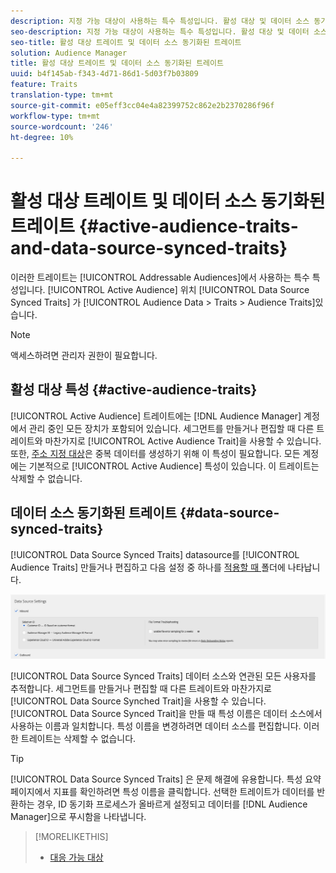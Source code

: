 ```yaml
---
description: 지정 가능 대상이 사용하는 특수 특성입니다. 활성 대상 및 데이터 소스 동기화된 트레이트는 대상 데이터 > 트레이트 > 대상 트레이트에 있습니다.
seo-description: 지정 가능 대상이 사용하는 특수 특성입니다. 활성 대상 및 데이터 소스 동기화된 트레이트는 대상 데이터 > 트레이트 > 대상 트레이트에 있습니다.
seo-title: 활성 대상 트레이트 및 데이터 소스 동기화된 트레이트
solution: Audience Manager
title: 활성 대상 트레이트 및 데이터 소스 동기화된 트레이트
uuid: b4f145ab-f343-4d71-86d1-5d03f7b03809
feature: Traits
translation-type: tm+mt
source-git-commit: e05eff3cc04e4a82399752c862e2b2370286f96f
workflow-type: tm+mt
source-wordcount: '246'
ht-degree: 10%

---
```



# 활성 대상 트레이트 및 데이터 소스 동기화된 트레이트 {#active-audience-traits-and-data-source-synced-traits}

이러한 트레이트는 [!UICONTROL Addressable Audiences]에서 사용하는 특수 특성입니다. [!UICONTROL Active Audience] 위치 [!UICONTROL Data Source Synced Traits] 가  [!UICONTROL Audience Data > Traits > Audience Traits]있습니다.

>[!NOTE]
>
>액세스하려면 관리자 권한이 필요합니다.

## 활성 대상 특성 {#active-audience-traits}

[!UICONTROL Active Audience] 트레이트에는 [!DNL Audience Manager] 계정에서 관리 중인 모든 장치가 포함되어 있습니다. 세그먼트를 만들거나 편집할 때 다른 트레이트와 마찬가지로 [!UICONTROL Active Audience Trait]을 사용할 수 있습니다. 또한, [주소 지정 대상](../../features/addressable-audiences.md)은 중복 데이터를 생성하기 위해 이 특성이 필요합니다. 모든 계정에는 기본적으로 [!UICONTROL Active Audience] 특성이 있습니다. 이 트레이트는 삭제할 수 없습니다.

## 데이터 소스 동기화된 트레이트 {#data-source-synced-traits}

[!UICONTROL Data Source Synced Traits] datasource를  [!UICONTROL Audience Traits] 만들거나 편집하고 다음 설정 중 하나를  [적용할 때 ](../../features/manage-datasources.md#create-data-source) 폴더에 나타납니다.

![](assets/datasource_synced.png)

[!UICONTROL Data Source Synced Traits] 데이터 소스와 연관된 모든 사용자를 추적합니다. 세그먼트를 만들거나 편집할 때 다른 트레이트와 마찬가지로 [!UICONTROL Data Source Synched Trait]을 사용할 수 있습니다. [!UICONTROL Data Source Synced Trait]을 만들 때 특성 이름은 데이터 소스에서 사용하는 이름과 일치합니다. 특성 이름을 변경하려면 데이터 소스를 편집합니다. 이러한 트레이트는 삭제할 수 없습니다.

>[!TIP]
>
>[!UICONTROL Data Source Synced Traits] 은 문제 해결에 유용합니다. 특성 요약 페이지에서 지표를 확인하려면 특성 이름을 클릭합니다. 선택한 트레이트가 데이터를 반환하는 경우, ID 동기화 프로세스가 올바르게 설정되고 데이터를 [!DNL Audience Manager]으로 푸시함을 나타냅니다.

>[!MORELIKETHIS]
>
>* [대응 가능 대상](../../features/addressable-audiences.md)

